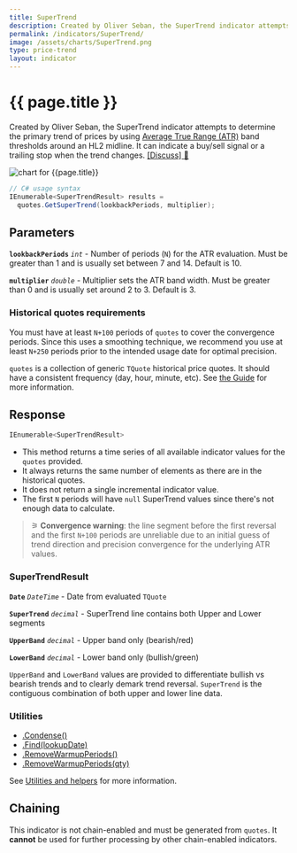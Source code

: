```yaml
---
title: SuperTrend
description: Created by Oliver Seban, the SuperTrend indicator attempts to determine the primary trend of financial market prices by using Average True Range (ATR) band thresholds around an HL2 midline.  It can indicate a buy/sell signal or a trailing stop when the trend changes.
permalink: /indicators/SuperTrend/
image: /assets/charts/SuperTrend.png
type: price-trend
layout: indicator
---
```


# {{ page.title }}

Created by Oliver Seban, the SuperTrend indicator attempts to determine the primary trend of prices by using [Average True Range (ATR)]({{site.baseurl}}/indicators/Atr/#content) band thresholds around an HL2 midline.  It can indicate a buy/sell signal or a trailing stop when the trend changes.
[[Discuss] &#128172;]({{site.github.repository_url}}/discussions/235 "Community discussion about this indicator")

![chart for {{page.title}}]({{site.baseurl}}{{page.image}})

```csharp
// C# usage syntax
IEnumerable<SuperTrendResult> results =
  quotes.GetSuperTrend(lookbackPeriods, multiplier);
```

## Parameters

**`lookbackPeriods`** _`int`_ - Number of periods (`N`) for the ATR evaluation.  Must be greater than 1 and is usually set between 7 and 14.  Default is 10.

**`multiplier`** _`double`_ - Multiplier sets the ATR band width.  Must be greater than 0 and is usually set around 2 to 3.  Default is 3.

### Historical quotes requirements

You must have at least `N+100` periods of `quotes` to cover the convergence periods.  Since this uses a smoothing technique, we recommend you use at least `N+250` periods prior to the intended usage date for optimal precision.

`quotes` is a collection of generic `TQuote` historical price quotes.  It should have a consistent frequency (day, hour, minute, etc).  See [the Guide]({{site.baseurl}}/guide/#historical-quotes) for more information.

## Response

```csharp
IEnumerable<SuperTrendResult>
```

- This method returns a time series of all available indicator values for the `quotes` provided.
- It always returns the same number of elements as there are in the historical quotes.
- It does not return a single incremental indicator value.
- The first `N` periods will have `null` SuperTrend values since there's not enough data to calculate.

>&#9886; **Convergence warning**: the line segment before the first reversal and the first `N+100` periods are unreliable due to an initial guess of trend direction and precision convergence for the underlying ATR values.

### SuperTrendResult

**`Date`** _`DateTime`_ - Date from evaluated `TQuote`

**`SuperTrend`** _`decimal`_ - SuperTrend line contains both Upper and Lower segments

**`UpperBand`** _`decimal`_ - Upper band only (bearish/red)

**`LowerBand`** _`decimal`_ - Lower band only (bullish/green)

`UpperBand` and `LowerBand` values are provided to differentiate bullish vs bearish trends and to clearly demark trend reversal.  `SuperTrend` is the contiguous combination of both upper and lower line data.

### Utilities

- [.Condense()]({{site.baseurl}}/utilities#condense)
- [.Find(lookupDate)]({{site.baseurl}}/utilities#find-indicator-result-by-date)
- [.RemoveWarmupPeriods()]({{site.baseurl}}/utilities#remove-warmup-periods)
- [.RemoveWarmupPeriods(qty)]({{site.baseurl}}/utilities#remove-warmup-periods)

See [Utilities and helpers]({{site.baseurl}}/utilities#utilities-for-indicator-results) for more information.

## Chaining

This indicator is not chain-enabled and must be generated from `quotes`.  It **cannot** be used for further processing by other chain-enabled indicators.
